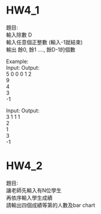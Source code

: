 # HW4_1
題目:  
輸入除數 D  
輸入任意個正整數 (輸入-1就結束)  
輸出 餘0, 餘1 ...., 餘D-1的個數  
  
Example:  
Input:      Output:  
5           0 0 0 1 2  
9  
4  
3  
-1  
  
Input:      Output:  
3           1 1 1  
2  
1  
3  
-1  
  
# HW4_2
題目:  
讓老師先輸入有N位學生  
再依序輸入學生成績  
請輸出四個成績等第的人數及bar chart  